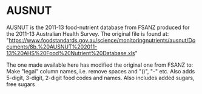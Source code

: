 # AUSNUT
AUSNUT is the 2011-13 food-nutrient database from FSANZ produced for the 2011-13 Australian Health Survey. 
The original file is found at:
"https://www.foodstandards.gov.au/science/monitoringnutrients/ausnut/Documents/8b.%20AUSNUT%202011-13%20AHS%20Food%20Nutrient%20Database.xls"

The one made available here has modified the original one from FSANZ to:
Make "legal" column names, i.e. remove spaces and "()", "-" etc. 
Also adds 5-digit, 3-digit, 2-digit food codes and names. 
Also includes added sugars, free sugars 
